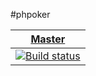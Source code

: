 #phpoker

| [Master][Master build link] |
|:----------------:|
|[![Build status][Master build image]][Master build link]

[Master build image]: https://travis-ci.org/ranpafin/phpoker.svg

[Master build link]: https://travis-ci.org/ranpafin/phpoker
